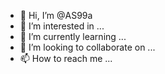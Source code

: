 - 👋 Hi, I’m @AS99a
- 👀 I’m interested in ...
- 🌱 I’m currently learning ...
- 💞️ I’m looking to collaborate on ...
- 📫 How to reach me ...

<!---
AS99a/AS99a is a ✨ special ✨ repository because its `README.md` (this file) appears on your GitHub profile.
You can click the Preview link to take a look at your changes.
--->
